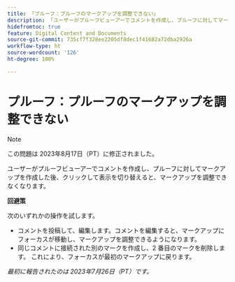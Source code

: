 ```yaml
---
title: 「プルーフ：プルーフのマークアップを調整できない」
description: 「ユーザーがプルーフビューアーでコメントを作成し、プルーフに対してマークアップを作成した後、クリックして表示を切り替えると、マークアップを調整できなくなる。」
hidefromtoc: true
feature: Digital Content and Documents
source-git-commit: 735cf7f328ee2205df8dec1f41682a72dba2926a
workflow-type: ht
source-wordcount: '126'
ht-degree: 100%

---
```



# プルーフ：プルーフのマークアップを調整できない

<!--WF and WFP TOCs-->

>[!NOTE]
>
>この問題は 2023年8月17日（PT）に修正されました。

ユーザーがプルーフビューアーでコメントを作成し、プルーフに対してマークアップを作成した後、クリックして表示を切り替えると、マークアップを調整できなくなります。

**回避策**

次のいずれかの操作を試します。

* コメントを投稿して、編集します。コメントを編集すると、マークアップにフォーカスが移動し、マークアップを調整できるようになります。
* 同じコメントに接続された別のマークを作成し、2 番目のマークを削除します。 これにより、フォーカスが最初のマークアップに戻ります。

_最初に報告されたのは 2023年7月26日（PT）です。_

